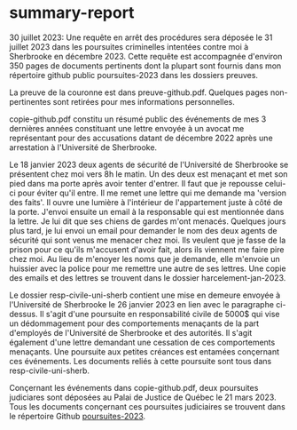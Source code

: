 # summary-report
30 juillet 2023: Une requête en arrêt des procédures sera déposée le 31 juillet 2023 dans les poursuites criminelles intentées contre moi à Sherbrooke en décembre 2023. Cette requête est accompagnée d'environ 350 pages de documents pertinents dont la plupart sont fournis dans mon répertoire github public poursuites-2023 dans les dossiers preuves.

La preuve de la couronne est dans preuve-github.pdf. Quelques pages non-pertinentes sont retirées pour mes informations personnelles.

copie-github.pdf constitu un résumé public des événements de mes 3 dernières années constituant une lettre envoyée à un avocat me représentant pour des accusations datant de décembre 2022 après une arrestation à l'Université de Sherbrooke.

Le 18 janvier 2023 deux agents de sécurité de l'Université de Sherbrooke se présentent chez moi vers 8h le matin. Un des deux est menaçant et met son pied dans ma porte après avoir tenter d'entrer. Il faut que je repousse celui-ci pour éviter qu'il entre. Il me remet une lettre qui me demande ma 'version des faits'. Il ouvre une lumière à l'intérieur de l'appartement juste à côté de la porte. J'envoi ensuite un email à la responsable qui est mentionnée dans la lettre. Je lui dit que ses chiens de gardes m'ont menacés. Quelques jours plus tard, je lui envoi un email pour demander le nom des deux agents de sécurité qui sont venus me menacer chez moi. Ils veulent que je fasse de la prison pour ce qu'ils m'accusent d'avoir fait, alors ils viennent me faire pire chez moi. Au lieu de m'enoyer les noms que je demande, elle m'envoie un huissier avec la police pour me remettre une autre de ses lettres. Une copie des emails et des lettres se trouvent dans le dossier harcelement-jan-2023.

Le dossier resp-civile-uni-sherb contient une mise en demeure envoyée à l'Université de Sherbrooke le 26 janvier 2023 en lien avec le paragraphe ci-dessus. Il s'agit d'une poursuite en responsabilité civile de 5000$ qui vise un dédommagement pour des comportements menaçants de la part d'employés de l'Université de Sherbrooke et des autorités. Il s'agit également d'une lettre demandant une cessation de ces comportements menaçants. Une poursuite aux petites créances est entamées conçernant ces événements. Les documents reliés à cette poursuite sont tous dans resp-civile-uni-sherb.

Conçernant les événements dans copie-github.pdf, deux poursuites judiciares sont déposées au Palai de Justice de Québec le 21 mars 2023. Tous les documents conçernant ces poursuites judiciaires se trouvent dans le répertoire Github <a href="github.com/vincedall/poursuites-2023">poursuites-2023</a>.
